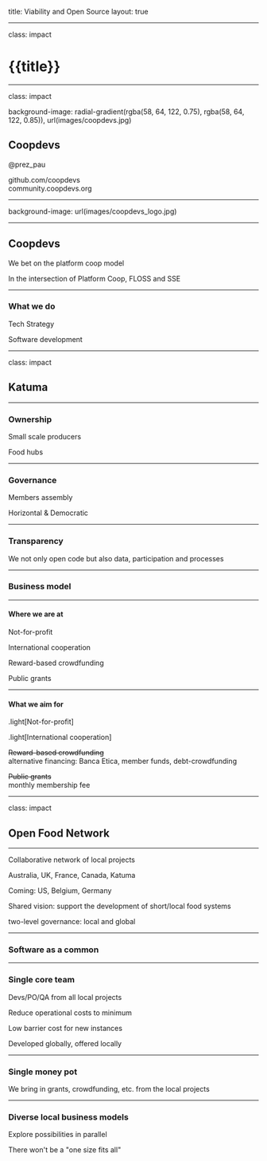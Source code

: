 title: Viability and Open Source
layout: true

---

class: impact

# {{title}}

---

class: impact

background-image: radial-gradient(rgba(58, 64, 122, 0.75), rgba(58, 64, 122, 0.85)), url(images/coopdevs.jpg)

## Coopdevs

@prez_pau

github.com/coopdevs<br>
community.coopdevs.org

---

background-image: url(images/coopdevs_logo.jpg)

---

## Coopdevs

We bet on the platform coop model

In the intersection of Platform Coop, FLOSS and SSE

---

### What we do

Tech Strategy

Software development

---

class: impact

## Katuma

---

### Ownership

Small scale producers

Food hubs

---

### Governance

Members assembly

Horizontal & Democratic

---

### Transparency

We not only open code but also data, participation and processes

---

### Business model

---

#### Where we are at

Not-for-profit

International cooperation

Reward-based crowdfunding

Public grants

---

#### What we aim for

.light[Not-for-profit]

.light[International cooperation]

~~Reward-based crowdfunding~~<br>
alternative financing: Banca Etica, member funds, debt-crowdfunding

~~Public grants~~<br>
monthly membership fee

---

class: impact

## Open Food Network

---

Collaborative network of local projects

Australia, UK, France, Canada, Katuma

Coming: US, Belgium, Germany

Shared vision: support the development of short/local food systems

two-level governance: local and global

---

### Software as a common

---

### Single core team

Devs/PO/QA from all local projects

Reduce operational costs to minimum

Low barrier cost for new instances

Developed globally, offered locally

---

### Single money pot

We bring in grants, crowdfunding, etc. from the local projects

---

### Diverse local business models

Explore possibilities in parallel

There won't be a "one size fits all"
